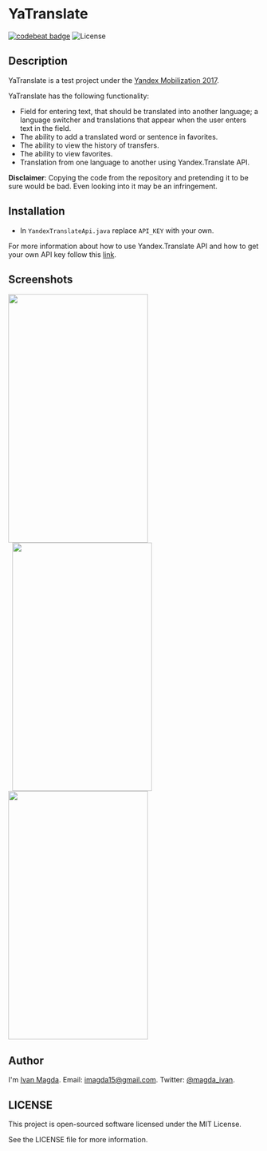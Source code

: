 # YaTranslate

[![codebeat badge](https://codebeat.co/badges/6ffac324-54f0-4470-ba9e-fbc7671ab4c6)](https://codebeat.co/projects/github-com-vanyaland-yatranslate-master)
![License](https://img.shields.io/npm/l/express.svg)

## Description
YaTranslate is a test project under the [Yandex Mobilization 2017](https://yandex.ru/mobilization/).

YaTranslate has the following functionality:
* Field for entering text, that should be translated into another language; a language switcher and translations that appear when the user enters text in the field.
* The ability to add a translated word or sentence in favorites.
* The ability to view the history of transfers.
* The ability to view favorites.
* Translation from one language to another using Yandex.Translate API.

**Disclaimer**: Copying the code from the repository and pretending it to be sure would be bad. Even looking into it may be an infringement.

## Installation
* In `YandexTranslateApi.java` replace `API_KEY` with your own.

For more information about how to use Yandex.Translate API and how to get your own API key follow this [link](https://tech.yandex.ru/translate/).

## Screenshots

<img src="https://github.com/vanyaland/YaTranslate/blob/master/screenshots/translate.png"
width="280" height="498">
<img src="https://github.com/vanyaland/YaTranslate/blob/master/screenshots/bookmark.png"
width="280" height="498" hspace="8">
<img src="https://github.com/vanyaland/YaTranslate/blob/master/screenshots/search.png"
width="280" height="498">

## Author
I'm [Ivan Magda](https://www.facebook.com/ivan.magda).
Email: [imagda15@gmail.com](mailto:imagda15@gmail.com).
Twitter: [@magda_ivan](https://twitter.com/magda_ivan).

## LICENSE
This project is open-sourced software licensed under the MIT License.

See the LICENSE file for more information.
